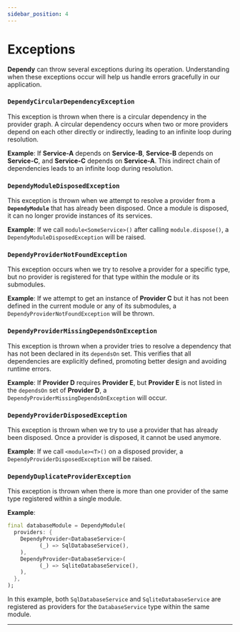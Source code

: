 ```yaml
---
sidebar_position: 4
---
```


# Exceptions

**Dependy** can throw several exceptions during its operation. Understanding when these exceptions occur will help us handle errors gracefully in our application.

### `DependyCircularDependencyException`

This exception is thrown when there is a circular dependency in the provider graph. A circular dependency occurs when two or more providers depend on each other directly or indirectly, leading to an infinite loop during resolution.

**Example**: If **Service-A** depends on **Service-B**, **Service-B** depends on **Service-C**, and **Service-C** depends on **Service-A**. This indirect chain of dependencies leads to an infinite loop during resolution.

### `DependyModuleDisposedException`

This exception is thrown when we attempt to resolve a provider from a **`DependyModule`** that has already been disposed. Once a module is disposed, it can no longer provide instances of its services.

**Example**: If we call `module<SomeService>()` after calling `module.dispose()`, a `DependyModuleDisposedException` will be raised.

### `DependyProviderNotFoundException`

This exception occurs when we try to resolve a provider for a specific type, but no provider is registered for that type within the module or its submodules.

**Example**: If we attempt to get an instance of **Provider C** but it has not been defined in the current module or any of its submodules, a `DependyProviderNotFoundException` will be thrown.

### `DependyProviderMissingDependsOnException`

This exception is thrown when a provider tries to resolve a dependency that has not been declared in its `dependsOn` set. This verifies that all dependencies are explicitly defined, promoting better design and avoiding runtime errors.

**Example**: If **Provider D** requires **Provider E**, but **Provider E** is not listed in the `dependsOn` set of **Provider D**, a `DependyProviderMissingDependsOnException` will occur.

### `DependyProviderDisposedException`

This exception is thrown when we try to use a provider that has already been disposed. Once a provider is disposed, it cannot be used anymore.

**Example**: If we call `<module><T>()` on a disposed provider, a `DependyProviderDisposedException` will be raised.

### `DependyDuplicateProviderException`

This exception is thrown when there is more than one provider of the same type registered within a single module.

**Example**:

```dart
final databaseModule = DependyModule(
  providers: {
    DependyProvider<DatabaseService>(
          (_) => SqlDatabaseService(),
    ),
    DependyProvider<DatabaseService>(
          (_) => SqliteDatabaseService(),
    ),
  },
);
```

In this example, both `SqlDatabaseService` and `SqliteDatabaseService` are registered as providers for the `DatabaseService` type within the same module.

---